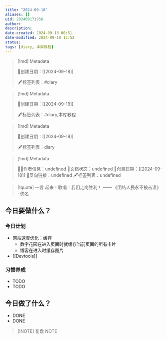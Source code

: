 ```yaml
---
title: "2024-09-18"
aliases: []
uid: 202409171956
author: 
description: 
date-created: 2024-09-18 00:51
date-modified: 2024-09-18 12:52
status: 
tags: [diary, 本库教程]
---
```


> [!md] Metadata
>
>
> 📅创建日期：[[2024-09-18]]
>
>
> 🖋标签列表：#diary

> [!md] Metadata
>
>
> 📅创建日期：[[2024-09-18]]
>
>
> 🖋标签列表：#diary,本库教程

> [!md] Metadata
>
>
> 📅创建日期：[[2024-09-18]]
>
>
> 🖋标签列表：diary

> [!md] Metadata
>
> 🙇‍♂作者信息：undefined
> 🌱文档状态：undefined
> 📅创建日期：[[2024-09-18]]
> 🔗反向链接：undefined
> 🖋标签列表：undefined

> [!quote] 一言
 起来！歌唱！我们走向胜利！ —— 《团结人民永不被击溃》 · 佚名

## 今日要做什么？

### 今日计划

- 网站速度优化：缓存
	- 数字花园在进入页面时就缓存当前页面的所有卡片
	- 博客在进入时缓存图片
- [[Devtools]]

### 习惯养成

- TODO
- TODO

## 今日做了什么？

- DONE
- DONE

> [!NOTE] 复盘
> NOTE
